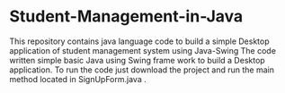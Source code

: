 # Student-Management-in-Java
This repository contains java language code to build a simple Desktop application of student management system using Java-Swing 
The code written simple basic Java using Swing frame work to build a Desktop application.
To run the code just download the project and run the main method located in SignUpForm.java .
